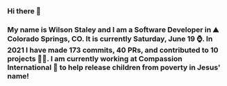 ### Hi there 👋

### My name is Wilson Staley and I am a Software Developer in ⛰ Colorado Springs, CO.  It is currently Saturday, June 19 ⌚. In 2021 I have made 173 commits, 40 PRs, and contributed to 10 projects 👨‍💻. I am currently working at Compassion International 🏢 to help release children from poverty in Jesus' name!